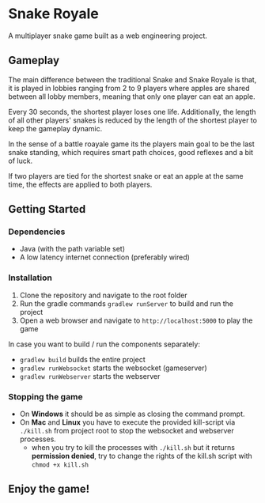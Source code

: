 # Snake Royale

A multiplayer snake game built as a web engineering project.

## Gameplay

The main difference between the traditional Snake and Snake Royale is that, it is played in lobbies ranging from 
2 to 9 players where apples are shared between all lobby members, meaning that only one player can eat an apple.

Every 30 seconds, the shortest player loses one life. Additionally, the length of all other players' snakes is reduced by the length of the shortest player to keep the gameplay dynamic.

In the sense of a battle roayale game its the players main goal to be the last snake standing, which requires
smart path choices, good reflexes and a bit of luck. 

If two players are tied for the shortest snake or eat an apple at the same time, the effects are applied to both players.

## Getting Started

### Dependencies

- Java (with the path variable set)
- A low latency internet connection (preferably wired)

### Installation

1. Clone the repository and navigate to the root folder
2. Run the gradle commands `gradlew runServer` to build and run the project
3. Open a web browser and navigate to `http://localhost:5000` to play the game

In case you want to build / run the components separately:
- `gradlew build` builds the entire project
- `gradlew runWebsocket` starts the websocket (gameserver)
- `gradlew runWebserver` starts the webserver 

### Stopping the game

+ On **Windows** it should be as simple as closing the command prompt. 
+ On **Mac** and **Linux** you have to execute the provided kill-script via `./kill.sh` from project root to stop the websocket and webserver processes.
  - when you try to kill the processes with `./kill.sh` but it returns **permission denied**, try to change the rights of the kill.sh script with `chmod +x kill.sh`

## Enjoy the game!
